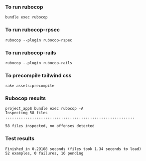 ### To run rubocop

```bundle exec rubocop```

### To run rubocop-rpsec

```rubocop --plugin rubocop-rspec```

### To run rubocop-rails

```rubocop --plugin rubocop-rails```

### To precompile tailwind css

```rake assets:precompile```

### Rubocop results 

```cassandraql
project_app$ bundle exec rubocop -A
Inspecting 58 files
..........................................................

58 files inspected, no offenses detected

```

### Test results 
```cassandraql
Finished in 0.29108 seconds (files took 1.34 seconds to load)
52 examples, 0 failures, 16 pending

```